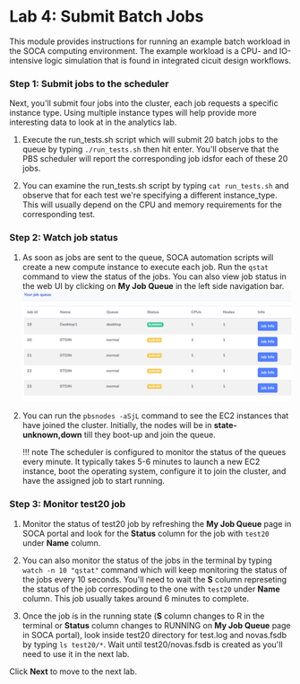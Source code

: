 # Lab 4: Submit Batch Jobs

This module provides instructions for running an example batch workload in the SOCA computing environment. The example workload is a CPU- and IO-intensive logic simulation that is found in integrated cicuit design workflows.

### Step 1: Submit jobs to the scheduler

Next, you'll submit four jobs into the cluster, each job requests a specific instance type. Using multiple instance types will help provide more interesting data to look at in the analytics lab.

1. Execute the run_tests.sh script which will submit 20 batch jobs to the queue by typing `./run_tests.sh` then hit enter. You'll observe that the PBS scheduler will report the corresponding job idsfor each of these 20 jobs. 

1. You can examine the run_tests.sh script by typing `cat run_tests.sh` and observe that for each test we're specifying a different instance_type. This will usually depend on the CPU and memory requirements for the corresponding test.


### Step 2: Watch job status

1. As soon as jobs are sent to the queue, SOCA automation scripts will create a new compute instance to execute each job. Run the `qstat` command to view the status of the jobs. You can also view job status in the web UI by clicking on **My Job Queue** in the left side navigation bar.
    ![](../imgs/my-job-queue.png)

1. You can run the `pbsnodes -aSjL` command to see the EC2 instances that have joined the cluster. Initially, the nodes will be in **state-unknown,down** till they boot-up and join the queue.

    !!! note
        The scheduler is configured to monitor the status of the queues every minute. It typically takes 5-6 minutes to launch a new EC2 instance, boot the operating system, configure it to join the cluster, and have the assigned job to start running. 


### Step 3: Monitor test20 job

1. Monitor the status of test20 job by refreshing the **My Job Queue** page in SOCA portal and look for the **Status** column for the job with `test20` under **Name** column.

1. You can also monitor the status of the jobs in the terminal by typing `watch -n 10 "qstat"` command which will keep monitoring the status of the jobs every 10 seconds. You'll need to wait the **S** column represeting the status of the job correspoding to the one with `test20` under **Name** column. This job usually takes around 6 minutes to complete.

1. Once the job is in the running state (**S** column changes to R in the terminal or **Status** column changes to RUNNING on **My Job Queue** page in SOCA portal), look inside test20 directory for test.log and novas.fsdb by typing `ls test20/*`. Wait until test20/novas.fsdb is created as you'll need to use it in the next lab.
 
Click **Next** to move to the next lab.
